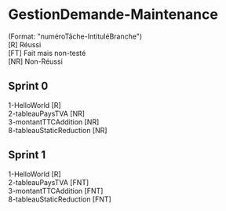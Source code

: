 # GestionDemande-Maintenance  

(Format: "numéroTâche-IntituléBranche")  
[R] Réussi  
[FT] Fait mais non-testé  
[NR] Non-Réussi  
## Sprint 0  
1-HelloWorld [R]  
2-tableauPaysTVA [NR]  
3-montantTTCAddition [NR]  
8-tableauStaticReduction [NR]  

## Sprint 1  
1-HelloWorld [R]  
2-tableauPaysTVA [FNT]  
3-montantTTCAddition [FNT]  
8-tableauStaticReduction [FNT]  
